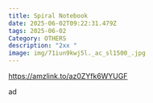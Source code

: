 ```yaml
---
title: Spiral Notebook
date: 2025-06-02T09:22:31.479Z
tags: 2025-06-02
Category: OTHERS
description: "2xx "
image: img/71iun9kwj5l._ac_sl1500_.jpg
---
```

https://amzlink.to/az0ZYfk6WYUGF 

a﻿d
